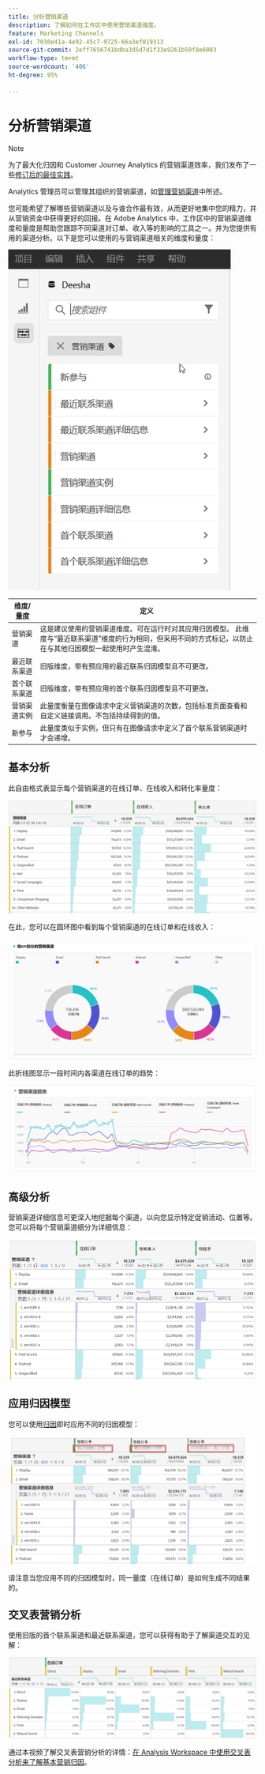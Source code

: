 ```yaml
---
title: 分析营销渠道
description: 了解如何在工作区中使用营销渠道维度。
feature: Marketing Channels
exl-id: 7030e41a-4e92-45c7-9725-66a3ef019313
source-git-commit: 2eff7656741bdba3d5d7d1f33e9261b59f8e6083
workflow-type: tm+mt
source-wordcount: '406'
ht-degree: 95%

---
```


# 分析营销渠道

>[!NOTE]
>
>为了最大化归因和 Customer Journey Analytics 的营销渠道效率，我们发布了一些[修订后的最佳实践](/help/components/c-marketing-channels/mchannel-best-practices.md)。
>
>Analytics 管理员可以管理其组织的营销渠道，如[管理营销渠道](/help/admin/admin/c-manage-report-suites/c-edit-report-suites/marketing-channels/c-channels.md)中所述。

您可能希望了解哪些营销渠道以及与谁合作最有效，从而更好地集中您的精力，并从营销资金中获得更好的回报。在 Adobe Analytics 中，工作区中的营销渠道维度和量度是帮助您跟踪不同渠道对订单、收入等的影响的工具之一。并为您提供有用的渠道分析。以下是您可以使用的与营销渠道相关的维度和量度：

![](assets/mc-dims.png)

| 维度/量度 | 定义 |
| --- | --- |
| 营销渠道 | 这是建议使用的营销渠道维度。可在运行时对其应用归因模型。 此维度与“最近联系渠道”维度的行为相同，但采用不同的方式标记，以防止在与其他归因模型一起使用时产生混淆。 |
| 最近联系渠道 | 旧版维度，带有预应用的最近联系归因模型且不可更改。 |
| 首个联系渠道 | 旧版维度，带有预应用的首个联系归因模型且不可更改。 |
| 营销渠道实例 | 此量度衡量在图像请求中定义营销渠道的次数，包括标准页面查看和自定义链接调用。不包括持续得到的值。 |
| 新参与 | 此量度类似于实例，但只有在图像请求中定义了首个联系营销渠道时才会递增。 |

## 基本分析

此自由格式表显示每个营销渠道的在线订单、在线收入和转化率量度：

![](assets/mc-viz1.png)

在此，您可以在圆环图中看到每个营销渠道的在线订单和在线收入：

![](assets/mc-viz2.png)

此折线图显示一段时间内各渠道在线订单的趋势：

![](assets/mc-viz3.png)

## 高级分析

营销渠道详细信息可更深入地挖掘每个渠道，以向您显示特定促销活动、位置等。您可以将每个营销渠道细分为详细信息：

![](assets/mc-viz4.png)

## 应用归因模型

您可以使用[归因](/help/analyze/analysis-workspace/attribution/overview.md)即时应用不同的归因模型：

![](assets/mc-viz5.png)

请注意当您应用不同的归因模型时，同一量度（在线订单）是如何生成不同结果的。

## 交叉表营销分析

使用旧版的首个联系渠道和最近联系渠道，您可以获得有助于了解渠道交互的见解：

![](assets/mc-viz6.png)

通过本视频了解交叉表营销分析的详情：[在 Analysis Workspace 中使用交叉表分析来了解基本营销归因](https://experienceleague.adobe.com/docs/analytics-learn/tutorials/analysis-workspace/attribution-iq/using-cross-tab-analysis-to-explore-basic-marketing-attribution-in-analysis-workspace.html?lang=zh-Hans)。
